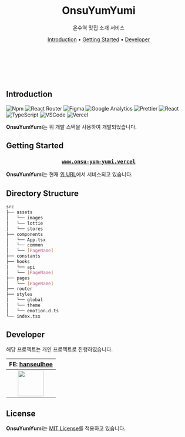 <br/><br/><br/>

<div align=center>

<h1>OnsuYumYumi</h1>

<p>온수역 맛집 소개 서비스</p>
</div>

<div align="center">
  <a href="#introduction">Introduction</a> •
  <a href="#getting-started">Getting Started</a> •
  <a href="#developer">Developer</a>
</div>

<br/><br/><br/><br/><br/>

## Introduction

<div align="left">

<img alt="Npm" src="https://img.shields.io/badge/-NPM-CB3837?style=flat-square&logo=npm&logoColor=white" />
<img alt="React Router" src="https://img.shields.io/badge/-React_Router-CA4245?style=flat-square&logo=react-router&logoColor=white" />
<img alt="Figma" src="https://img.shields.io/badge/-Figma-F24E1E?style=flat-square&logo=figma&logoColor=white" />
<img alt="Google Analytics" src="https://img.shields.io/badge/Google Analytics-E37400?style=flat-square&logo=google-analytics&logoColor=white"/>
<img alt="Prettier" src="https://img.shields.io/badge/-Prettier-F7B93E?style=flat-square&logo=prettier&logoColor=white" />
<img alt="React" src="https://img.shields.io/badge/React-61DAFB?style=flat-square&logo=React&logoColor=white"/>
<img alt="TypeScript" src="https://img.shields.io/badge/TypeScript-3178C6?style=flat-square&logo=TypeScript&logoColor=white"/>
<img alt="VSCode" src="https://img.shields.io/badge/-Visual_Studio_Code-0078D4?style=flat-square&logo=visual%20studio%20code&logoColor=white" />
<img alt="Vercel" src="https://img.shields.io/badge/Vercel SWR-000000?style=flat-square&logo=vercel&logoColor=white" />

</div>

**OnsuYumYumi**는 위 개발 스택을 사용하여 개발되었습니다.

## Getting Started

<div align="center">

<h3>

[`www.onsu-yum-yumi.vercel`](https://onsu-yum-yumi.vercel.app/)

</h3>

</div>

**OnsuYumYumi**는 현재 [위 URL](https://onsu-yum-yumi.vercel.app/)에서 서비스되고 있습니다.

## Directory Structure

```bash
src
├── assets
│   └── images
│   └── lottie
│   └── stores
├── components
│   └── App.tsx
│   └── common
│   └── [PageName]
├── constants
├── hooks
│   └── api
│   └── [PageName]
├── pages
│   └── [PageName]
├── router
├── styles
│   └── global
│   └── theme
│   └── emotion.d.ts
└── index.tsx

```

## Developer

해당 프로젝트는 개인 프로젝트로 진행하였습니다.

|                                          FE: [hanseulhee](https://github.com/hanseulhee)                                          |
| :-------------------------------------------------------------------------------------------------------------------------------: |
| <img src="https://user-images.githubusercontent.com/63100352/161780492-acd88249-7ecc-48f6-8a61-b513647d7dcd.jpg" width="70px"  /> |

## License

**OnsuYumYumi**는 [MIT License](https://opensource.org/licenses/MIT)를 적용하고 있습니다.
